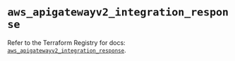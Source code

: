 # `aws_apigatewayv2_integration_response`

Refer to the Terraform Registry for docs: [`aws_apigatewayv2_integration_response`](https://registry.terraform.io/providers/hashicorp/aws/5.90.1/docs/resources/apigatewayv2_integration_response).
